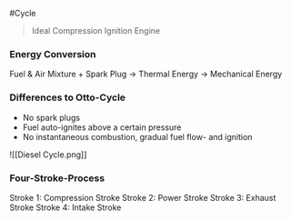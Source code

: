 #Cycle 

> Ideal Compression Ignition Engine

### Energy Conversion
Fuel & Air Mixture + Spark Plug -> Thermal Energy -> Mechanical Energy

### Differences to Otto-Cycle
- No spark plugs
- Fuel auto-ignites above a certain pressure
- No instantaneous combustion, gradual fuel flow- and ignition

![[Diesel Cycle.png]]

### Four-Stroke-Process
Stroke 1: Compression Stroke
Stroke 2: Power Stroke
Stroke 3: Exhaust Stroke
Stroke 4: Intake Stroke